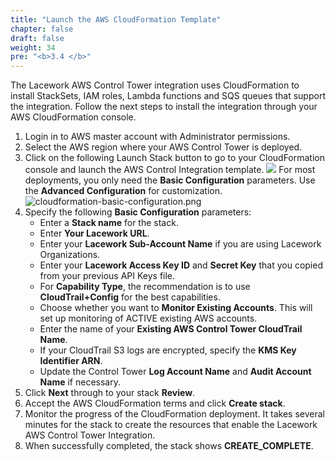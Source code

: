 ```yaml
---
title: "Launch the AWS CloudFormation Template"
chapter: false
draft: false
weight: 34
pre: "<b>3.4 </b>"
---
```


The Lacework AWS Control Tower integration uses CloudFormation to install StackSets, IAM roles, Lambda functions and SQS queues that support the integration. Follow the next steps to install the integration through your AWS CloudFormation console.

1. Login in to AWS master account with Administrator permissions.
2. Select the AWS region where your AWS Control Tower is deployed.
3. Click on the following Launch Stack button to go to your CloudFormation console and launch the AWS Control Integration template.
<a href="https://console.aws.amazon.com/cloudformation/home?#/stacks/create/review?templateURL=https://lacework-alliances.s3.us-west-2.amazonaws.com/lacework-control-tower-cfn/templates/control-tower-integration.template.yml"><img src="https://dmhnzl5mp9mj6.cloudfront.net/application-management_awsblog/images/cloudformation-launch-stack.png"></img></a>
For most deployments, you only need the **Basic Configuration** parameters. Use the **Advanced Configuration** for customization.
![cloudformation-basic-configuration.png](/images/lacework-ct-basic-configuration.png)
4. Specify the following **Basic Configuration** parameters:
    * Enter a **Stack name** for the stack.
    * Enter **Your Lacework URL**.
    * Enter your **Lacework Sub-Account Name** if you are using Lacework Organizations.
    * Enter your **Lacework Access Key ID** and **Secret Key** that you copied from your previous API Keys file.
    * For **Capability Type**, the recommendation is to use **CloudTrail+Config** for the best capabilities.
    * Choose whether you want to **Monitor Existing Accounts**. This will set up monitoring of ACTIVE existing AWS accounts.
    * Enter the name of your **Existing AWS Control Tower CloudTrail Name**.
    * If your CloudTrail S3 logs are encrypted, specify the **KMS Key Identifier ARN**.
    * Update the Control Tower **Log Account Name** and **Audit Account Name** if necessary.
5. Click **Next** through to your stack **Review**.
6. Accept the AWS CloudFormation terms and click **Create stack**.
7. Monitor the progress of the CloudFormation deployment. It takes several minutes for the stack to create the resources that enable the Lacework AWS Control Tower Integration.
8. When successfully completed, the stack shows **CREATE_COMPLETE**.
